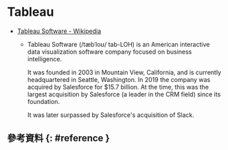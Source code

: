 # Tableau

  - [Tableau Software - Wikipedia](https://en.wikipedia.org/wiki/Tableau_Software)

      - Tableau Software (/tæbˈloʊ/ tab-LOH) is an American interactive data visualization software company focused on business intelligence.

        It was founded in 2003 in Mountain View, California, and is currently headquartered in Seattle, Washington. In 2019 the company was acquired by Salesforce for $15.7 billion. At the time, this was the largest acquisition by Salesforce (a leader in the CRM field) since its foundation.

        It was later surpassed by Salesforce's acquisition of Slack.

## 參考資料 {: #reference }
